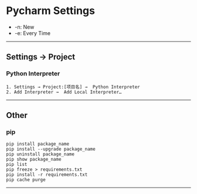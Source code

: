 # Pycharm Settings
- -n: New
- -e: Every Time
---
## Settings → Project
### Python Interpreter
    1. Settings → Project:[项目名] →  Python Interpreter
    2. Add Interpreter →  Add Local Interpreter…
---
## Other
### pip
    pip install package_name
    pip install --upgrade package_name
    pip uninstall package_name
    pip show package_name
    pip list
    pip freeze > requirements.txt
    pip install -r requirements.txt
    pip cache purge
---
